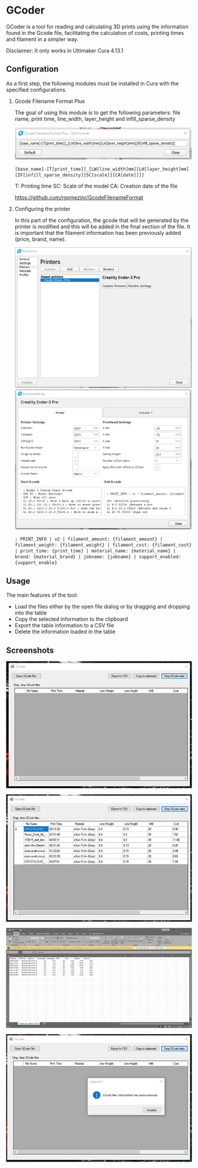 # GCoder

GCoder is a tool for reading and calculating 3D prints using the information found in the Gcode file, facilitating the calculation of costs, printing times and filament in a simpler way.

Disclaimer: It only works in Ultimaker Cura 4.13.1

## Configuration

As a first step, the following modules must be installed in Cura with the specified configurations.

1. Gcode Filename Format Plus

    The goal of using this module is to get the following parameters: file name, print time, line_width, layer_height and infill_sparse_density

    ![image](https://raw.githubusercontent.com/rbcr/GCoder/master/Screenshots/gcode_filename_format_plus_configuration.png)

    ```
    [base_name]-[T[print_time]]_[LW[line_width]mm][LH[layer_height]mm][IF[infill_sparse_density][SC[scale]][CA[date]]]]
    ```
    T: Printing time
    SC: Scale of the model
    CA: Creation date of the file

    https://github.com/rgomezjnr/GcodeFilenameFormat
  

2. Configuring the printer
    
    In this part of the configuration, the gcode that will be generated by the printer is modified and this will be added in the final section of the file. It is important that the filament information has been previously added (price, brand, name).
    
    ![image](https://raw.githubusercontent.com/rbcr/GCoder/master/Screenshots/printer_settings_1.png)
    ![image](https://raw.githubusercontent.com/rbcr/GCoder/master/Screenshots/printer_settings_2.png)

    ```
    ; PRINT_INFO | v2 | filament_amount: {filament_amount} | filament_weight: {filament_weight} | filament_cost: {filament_cost} | print_time: {print_time} | material_name: {material_name} | brand: {material_brand} | jobname: {jobname} | support_enabled: {support_enable}
    ```

## Usage

The main features of the tool:
- Load the files either by the open file dialog or by dragging and dropping into the table
- Copy the selected information to the clipboard
- Export the table information to a CSV file
- Delete the information loaded in the table

## Screenshots

![image](https://raw.githubusercontent.com/rbcr/GCoder/master/Screenshots/a7efa18d3ea6502106bd8edf3e7d1f67.gif)

![image](https://raw.githubusercontent.com/rbcr/GCoder/master/Screenshots/8d5f5f753ef0432d9a7fd8b6a8d2778f.gif)

![image](https://raw.githubusercontent.com/rbcr/GCoder/master/Screenshots/8023dc945e7c8491091e18f0cda5f70a.png)

![image](https://raw.githubusercontent.com/rbcr/GCoder/master/Screenshots/6a07b3302c2a79815ae79c20b9db0308.png)
